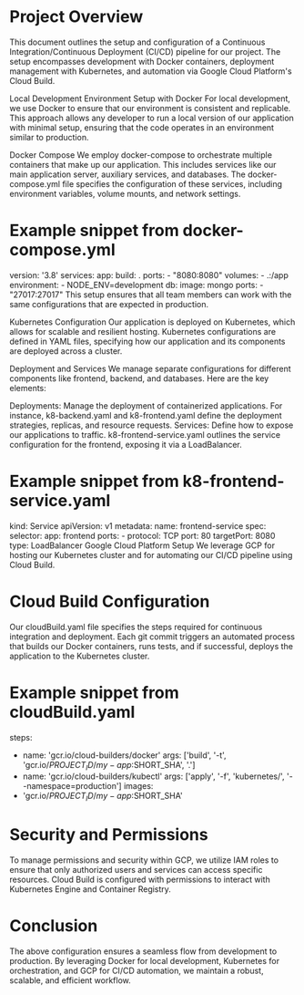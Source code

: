  # Project Overview
This document outlines the setup and configuration of a Continuous Integration/Continuous Deployment (CI/CD) pipeline for our project. The setup encompasses development with Docker containers, deployment management with Kubernetes, and automation via Google Cloud Platform's Cloud Build.

Local Development Environment Setup with Docker
For local development, we use Docker to ensure that our environment is consistent and replicable. This approach allows any developer to run a local version of our application with minimal setup, ensuring that the code operates in an environment similar to production.

Docker Compose
We employ docker-compose to orchestrate multiple containers that make up our application. This includes services like our main application server, auxiliary services, and databases. The docker-compose.yml file specifies the configuration of these services, including environment variables, volume mounts, and network settings.

# Example snippet from docker-compose.yml

version: '3.8'
services:
app:
build: .
ports: - "8080:8080"
volumes: - .:/app
environment: - NODE_ENV=development
db:
image: mongo
ports: - "27017:27017"
This setup ensures that all team members can work with the same configurations that are expected in production.

Kubernetes Configuration
Our application is deployed on Kubernetes, which allows for scalable and resilient hosting. Kubernetes configurations are defined in YAML files, specifying how our application and its components are deployed across a cluster.

Deployment and Services
We manage separate configurations for different components like frontend, backend, and databases. Here are the key elements:

Deployments: Manage the deployment of containerized applications. For instance, k8-backend.yaml and k8-frontend.yaml define the deployment strategies, replicas, and resource requests.
Services: Define how to expose our applications to traffic. k8-frontend-service.yaml outlines the service configuration for the frontend, exposing it via a LoadBalancer.
# Example snippet from k8-frontend-service.yaml

kind: Service
apiVersion: v1
metadata:
name: frontend-service
spec:
selector:
app: frontend
ports: - protocol: TCP
port: 80
targetPort: 8080
type: LoadBalancer
Google Cloud Platform Setup
We leverage GCP for hosting our Kubernetes cluster and for automating our CI/CD pipeline using Cloud Build.

# Cloud Build Configuration
Our cloudBuild.yaml file specifies the steps required for continuous integration and deployment. Each git commit triggers an automated process that builds our Docker containers, runs tests, and if successful, deploys the application to the Kubernetes cluster.

# Example snippet from cloudBuild.yaml

steps:

- name: 'gcr.io/cloud-builders/docker'
  args: ['build', '-t', 'gcr.io/$PROJECT_ID/my-app:$SHORT_SHA', '.']
- name: 'gcr.io/cloud-builders/kubectl'
  args: ['apply', '-f', 'kubernetes/', '--namespace=production']
  images:
- 'gcr.io/$PROJECT_ID/my-app:$SHORT_SHA'
 # Security and Permissions
To manage permissions and security within GCP, we utilize IAM roles to ensure that only authorized users and services can access specific resources. Cloud Build is configured with permissions to interact with Kubernetes Engine and Container Registry.

# Conclusion
The above configuration ensures a seamless flow from development to production. By leveraging Docker for local development, Kubernetes for orchestration, and GCP for CI/CD automation, we maintain a robust, scalable, and efficient workflow.
